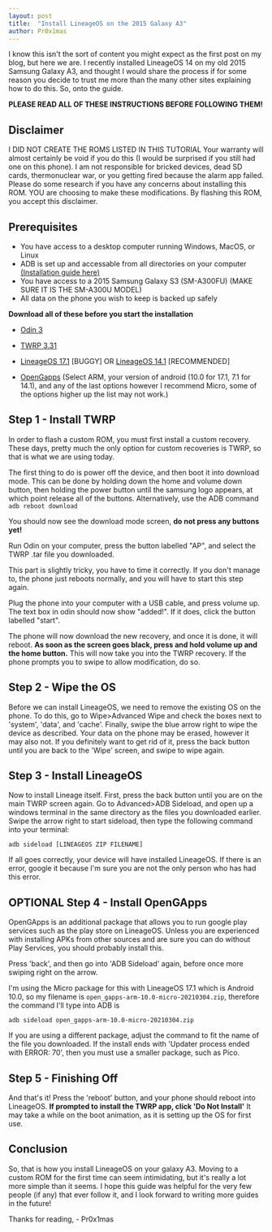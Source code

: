 ```yaml
---
layout: post
title:  "Install LineageOS on the 2015 Galaxy A3"
author: Pr0x1mas
---
```


I know this isn't the sort of content you might expect as the first post on my blog, but here we are. I recently installed LineageOS 14 on my old 2015 Samsung Galaxy A3, and thought I would share the process if for some reason you decide to trust me more than the many other sites explaining how to do this. So, onto the guide.

**PLEASE READ ALL OF THESE INSTRUCTIONS BEFORE FOLLOWING THEM!**

## Disclaimer
I DID NOT CREATE THE ROMS LISTED IN THIS TUTORIAL
Your warranty will almost certainly be void if you do this (I would be surprised if you still had one on this phone).
I am not responsible for bricked devices, dead SD cards, thermonuclear war, or you getting fired because the alarm app failed. Please do some research if you have any concerns about installing this ROM. YOU are choosing to make these modifications. By flashing this ROM, you accept this disclaimer.

## Prerequisites
* You have access to a desktop computer running Windows, MacOS, or Linux 
* ADB is set up and accessable from all directories on your computer [(Installation guide here)](https://www.xda-developers.com/install-adb-windows-macos-linux/)
* You have access to a 2015 Samsung Galaxy S3 (SM-A300FU) (MAKE SURE IT IS THE SM-A300U MODEL)
* All data on the phone you wish to keep is backed up safely

**Download all of these before you start the installation**

* [Odin 3](https://odindownload.com/download/Odin3_v3.14.1.zip)
* [TWRP 3.31](https://androidfilehost.com/?fid=4349826312261625220)

* [LineageOS 17.1](https://androidfilehost.com/?fid=8889791610682926538) [BUGGY] OR [LineageOS 14.1](https://www.androidfilehost.com/?fid=673368273298957661) [RECOMMENDED]

* [OpenGapps](https://opengapps.org/) (Select ARM, your version of android (10.0 for 17.1, 7.1 for 14.1), and any of the last options however I recommend Micro, some of the options higher up the list may not work.)

## Step 1 - Install TWRP

In order to flash a custom ROM, you must first install a custom recovery. These days, pretty much the only option for custom recoveries is TWRP, so that is what we are using today. 

The first thing to do is power off the device, and then boot it into download mode. This can be done by holding down the home and volume down button, then holding the power button until the samsung logo appears, at which point release all of the buttons. Alternatively, use the ADB command `adb reboot download`

You should now see the download mode screen, **do not press any buttons yet!**

Run Odin on your computer, press the button labelled "AP", and select the TWRP .tar file you downloaded. 


This part is slightly tricky, you have to time it correctly. If you don't manage to, the phone just reboots normally, and you will have to start this step again.

Plug the phone into your computer with a USB cable, and press volume up. The text box in odin should now show "added!". If it does, click the button labelled "start".

The phone will now download the new recovery, and once it is done, it will reboot. **As soon as the screen goes black, press and hold volume up and the home button.** This will now take you into the TWRP recovery. If the phone prompts you to swipe to allow modification, do so.

## Step 2 - Wipe the OS

Before we can install LineageOS, we need to remove the existing OS on the phone. To do this, go to Wipe>Advanced Wipe and check the boxes next to 'system', 'data', and 'cache'. Finally, swipe the blue arrow right to wipe the device as described. Your data on the phone may be erased, however it may also not. If you definitely want to get rid of it, press the back button until you are back to the 'Wipe' screen, and swipe to wipe again.

## Step 3 - Install LineageOS

Now to install Lineage itself. First, press the back button until you are on the main TWRP screen again. Go to Advanced>ADB Sideload, and open up a windows terminal in the same directory as the files you downloaded earlier. Swipe the arrow right to start sideload, then type the following command into your terminal:

```
adb sideload [LINEAGEOS ZIP FILENAME]
```

If all goes correctly, your device will have installed LineageOS. If there is an error, google it because I'm sure you are not the only person who has had this error.

## OPTIONAL Step 4 - Install OpenGApps

OpenGApps is an additional package that allows you to run google play services such as the play store on LineageOS. Unless you are experienced with installing APKs from other sources and are sure you can do without Play Services, you should probably install this.

Press 'back', and then go into 'ADB Sideload' again, before once more swiping right on the arrow.

I'm using the Micro package for this with LineageOS 17.1 which is Android 10.0, so my filename is `open_gapps-arm-10.0-micro-20210304.zip`, therefore the command I'll type into ADB is

```
adb sideload open_gapps-arm-10.0-micro-20210304.zip
```

If you are using a different package, adjust the command to fit the name of the file you downloaded.
If the install ends with 'Updater process ended with ERROR: 70', then you must use a smaller package, such as Pico.

## Step 5 - Finishing Off

And that's it! Press the 'reboot' button, and your phone should reboot into LineageOS. **If prompted to install the TWRP app, click 'Do Not Install'** It may take a while on the boot animation, as it is setting up the OS for first use.

## Conclusion

So, that is how you install LineageOS on your galaxy A3. Moving to a custom ROM for the first time can seem intimidating, but it's really a lot more simple than it seems. I hope this guide was helpful for the very few people (if any) that ever follow it, and I look forward to writing more guides in the future!

Thanks for reading,
                        - Pr0x1mas

